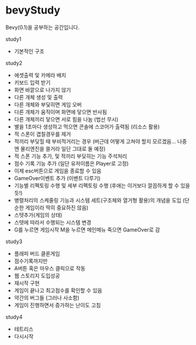 # bevyStudy
Bevy(0.1)을 공부하는 공간입니다.

study1
- 기본적인 구조

study2
- 에셋출력 및 카메라 배치
- 키보드 입력 받기
- 화면 바깥으로 나가지 않기
- 다른 개체 생성 및 출력
- 다른 개체와 부딫히면 게임 오버
- 다른 개체가 움직이며 화면에 닿으면 반사됨
- 다른 개체끼리 닿으면 서로 힘을 나눔 (법선 무시)
- 별을 1초마다 생성하고 먹으면 콘솔에 스코어가 출력됨 (리소스 활용)
- 적 스폰이 겹칠경우를 제거
- 적끼리 부딪힐 때 부비적거리는 경우 (버근데 어떻게 고쳐야 할지 모르겠음... 나중엔 물리엔진을 쓸거라 일단 그대로 둘 예정)
- 적 스폰 기능 추가, 및 적끼리 부딪히는 기능 주석처리
- 점수 기록 기능 추가 (일단 유저이름은 Player로 고정)
- 이제 esc버튼으로 게임을 종료할 수 있음
- GameOver이벤트 추가 (이벤트 다루기)
- 기능별 리펙토링 수행 및 세부 리펙토링 수행 (후에는 이거보다 깔끔하게 할 수 있을 듯!)
- 병렬처리의 스케줄링 기능과 시스템 세트(구조체와 열거형 활용)의 개념을 도입 (단순한 게임이라 딱히 중요하진 않음)
- 스텟추가(게임의 상태)
- 스텟에 따라서 수행되는 시스템 변경
- G를 누르면 게임시작 M을 누르면 메인메뉴 죽으면 GameOver로 감

study3
- 플래피 버드 클론게임
- 점수기록까지만
- A버튼 혹은 마우스 클릭으로 작동
- 웹 스토리지 도입성공
- 재시작 구현
- 게임이 끝나고 최고점수를 확인할 수 있음
- 약간의 버그들 (그러나 사소함)
- 게임이 진행하면서 증가하는 난이도 고침

study4
- 테트리스
- 다시시작
